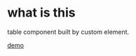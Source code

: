 # what is this

table component built by custom element.

[demo](https://naoki-tomita.github.io/table-component/dist/index.html)
